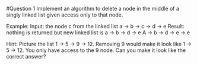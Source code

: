 #Question 1
Implement an algorithm to delete a node in the middle of a singly linked list given access only to that node. 

Example:
Input: the node c from the linked list a -> b -> c -> d -> e
Result: nothing is returned but new linked list is 	a -> b -> d -> e
						A -> b -> d -> e -> e 

Hint: Picture the list 1 -> 5 -> 9 -> 12. Removing 9 would make it look like 1 -> 5 -> 12. You only have access to the 9 node. Can you make it look like the correct answer?
